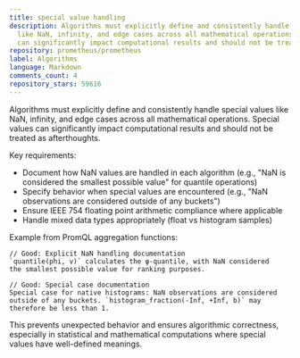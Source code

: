 ```yaml
---
title: special value handling
description: Algorithms must explicitly define and consistently handle special values
  like NaN, infinity, and edge cases across all mathematical operations. Special values
  can significantly impact computational results and should not be treated as afterthoughts.
repository: prometheus/prometheus
label: Algorithms
language: Markdown
comments_count: 4
repository_stars: 59616
---
```


Algorithms must explicitly define and consistently handle special values like NaN, infinity, and edge cases across all mathematical operations. Special values can significantly impact computational results and should not be treated as afterthoughts.

Key requirements:
- Document how NaN values are handled in each algorithm (e.g., "NaN is considered the smallest possible value" for quantile operations)
- Specify behavior when special values are encountered (e.g., "NaN observations are considered outside of any buckets")
- Ensure IEEE 754 floating point arithmetic compliance where applicable
- Handle mixed data types appropriately (float vs histogram samples)

Example from PromQL aggregation functions:
```
// Good: Explicit NaN handling documentation
`quantile(phi, v)` calculates the φ-quantile, with NaN considered 
the smallest possible value for ranking purposes.

// Good: Special case documentation  
Special case for native histograms: NaN observations are considered 
outside of any buckets. `histogram_fraction(-Inf, +Inf, b)` may 
therefore be less than 1.
```

This prevents unexpected behavior and ensures algorithmic correctness, especially in statistical and mathematical computations where special values have well-defined meanings.